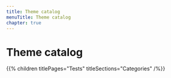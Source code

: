 ```yaml
---
title: Theme catalog
menuTitle: Theme catalog
chapter: true
---
```


# Theme catalog

{{% children titlePages="Tests" titleSections="Categories" /%}}